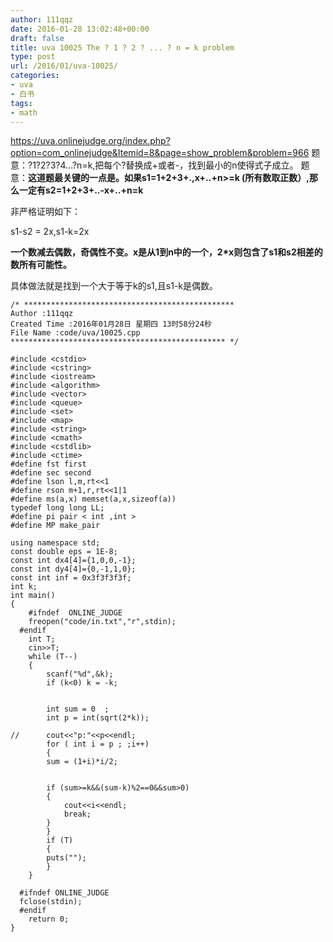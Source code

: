 ```yaml
---
author: 111qqz
date: 2016-01-28 13:02:48+00:00
draft: false
title: uva 10025 The ? 1 ? 2 ? ... ? n = k problem
type: post
url: /2016/01/uva-10025/
categories:
- uva
- 白书
tags:
- math
---
```


https://uva.onlinejudge.org/index.php?option=com_onlinejudge&Itemid=8&page=show_problem&problem=966
题意：?1?2?3?4...?n=k,把每个?替换成+或者-，找到最小的n使得式子成立。
题意：**这道题最关键的一点是。如果s1=1+2+3+.,x+..+n>=k (所有数取正数）,那么一定有s2=1+2+3+..-x+..+n=k**

非严格证明如下：

s1-s2 = 2x,s1-k=2x

**一个数减去偶数，奇偶性不变。x是从1到n中的一个，2*x则包含了s1和s2相差的数所有可能性。**



具体做法就是找到一个大于等于k的s1,且s1-k是偶数。









    
    /* ***********************************************
    Author :111qqz
    Created Time :2016年01月28日 星期四 13时58分24秒
    File Name :code/uva/10025.cpp
    ************************************************ */
    
    #include <cstdio>
    #include <cstring>
    #include <iostream>
    #include <algorithm>
    #include <vector>
    #include <queue>
    #include <set>
    #include <map>
    #include <string>
    #include <cmath>
    #include <cstdlib>
    #include <ctime>
    #define fst first
    #define sec second
    #define lson l,m,rt<<1
    #define rson m+1,r,rt<<1|1
    #define ms(a,x) memset(a,x,sizeof(a))
    typedef long long LL;
    #define pi pair < int ,int >
    #define MP make_pair
    
    using namespace std;
    const double eps = 1E-8;
    const int dx4[4]={1,0,0,-1};
    const int dy4[4]={0,-1,1,0};
    const int inf = 0x3f3f3f3f;
    int k;
    int main()
    {
    	#ifndef  ONLINE_JUDGE 
    	freopen("code/in.txt","r",stdin);
      #endif
    	int T;
    	cin>>T;
    	while (T--)
    	{
    	    scanf("%d",&k);
    	    if (k<0) k = -k;
    	
    
    	    int sum = 0  ;
    	    int p = int(sqrt(2*k));
    
    //	    cout<<"p:"<<p<<endl;
    	    for ( int i = p ; ;i++)
    	    {
    		sum = (1+i)*i/2;
    		
    	    
    		if (sum>=k&&(sum-k)%2==0&&sum>0)
    		{
    		    cout<<i<<endl;
    		    break;
    		}
    	    }
    	    if (T)
    	    {
    		puts("");
    	    }
    	}
    
      #ifndef ONLINE_JUDGE  
      fclose(stdin);
      #endif
        return 0;
    }
    



